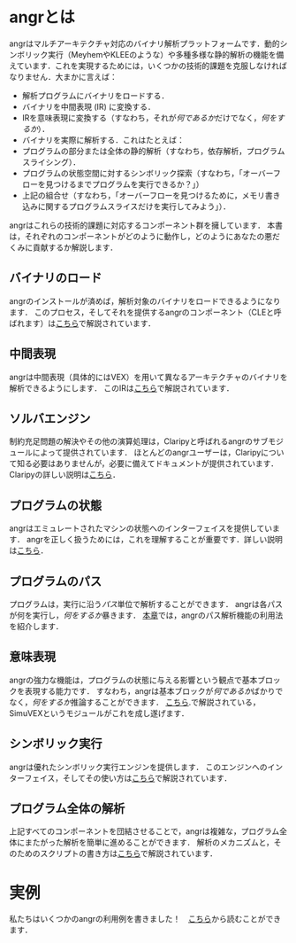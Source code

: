 # angrとは

angrはマルチアーキテクチャ対応のバイナリ解析プラットフォームです．動的シンボリック実行（MeyhemやKLEEのような）や多種多様な静的解析の機能を備えています．これを実現するためには，いくつかの技術的課題を克服しなければなりません．大まかに言えば：

- 解析プログラムにバイナリをロードする．
- バイナリを中間表現 (IR) に変換する．
- IRを意味表現に変換する（すなわち，それが*何であるか*だけでなく，*何をするか*）．
- バイナリを実際に解析する．これはたとえば：
 - プログラムの部分または全体の静的解析（すなわち，依存解析，プログラムスライシング）．
 - プログラムの状態空間に対するシンボリック探索（すなわち，「オーバーフローを見つけるまでプログラムを実行できるか？」）
 - 上記の組合せ（すなわち，「オーバーフローを見つけるために，メモリ書き込みに関するプログラムスライスだけを実行してみよう」）．

angrはこれらの技術的課題に対応するコンポーネント群を擁しています．
本書は，それぞれのコンポーネントがどのように動作し，どのようにあなたの悪だくみに貢献するか解説します．

## バイナリのロード

angrのインストールが済めば，解析対象のバイナリをロードできるようになります．
このプロセス，そしてそれを提供するangrのコンポーネント（CLEと呼ばれます）は[こちら](./loading.md)で解説されています．

## 中間表現

angrは中間表現（具体的にはVEX）を用いて異なるアーキテクチャのバイナリを解析できるようにします．
このIRは[こちら](./ir.md)で解説されています．

## ソルバエンジン

制約充足問題の解決やその他の演算処理は，Claripyと呼ばれるangrのサブモジュールによって提供されています．
ほとんどのangrユーザーは，Claripyについて知る必要はありませんが，必要に備えてドキュメントが提供されています．
Claripyの詳しい説明は[こちら](./claripy.md)．

## プログラムの状態

angrはエミュレートされたマシンの状態へのインターフェイスを提供しています．
angrを正しく扱うためには，これを理解することが重要です．詳しい説明は[こちら](./states.md)．

## プログラムのパス

プログラムは，実行に沿う*パス*単位で解析することができます．
angrは各パスが何を実行し，*何をするか*暴きます．
[本章](./paths.md)では，angrのパス解析機能の利用法を紹介します．

## 意味表現

angrの強力な機能は，プログラムの状態に与える影響という観点で基本ブロックを表現する能力です．
すなわち，angrは基本ブロックが*何であるか*ばかりでなく，*何をするか*推論することができます．
[こちら](./simuvex.md).で解説されている，SimuVEXというモジュールがこれを成し遂げます．

## シンボリック実行

angrは優れたシンボリック実行エンジンを提供します．
このエンジンへのインターフェイス，そしてその使い方は[こちら](./surveyors.md)で解説されています．

## プログラム全体の解析

上記すべてのコンポーネントを団結させることで，angrは複雑な，プログラム全体にまたがった解析を簡単に進めることができます．
解析のメカニズムと，そのためのスクリプトの書き方は[こちら](./analyses.md)で解説されています．

# 実例

私たちはいくつかのangrの利用例を書きました！　[こちら](./examples.md)から読むことができます．
